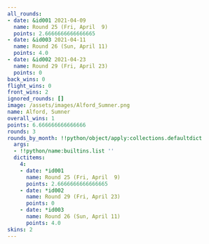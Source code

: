 ```yaml
---
all_rounds:
- date: &id001 2021-04-09
  name: Round 25 (Fri, April  9)
  points: 2.6666666666666665
- date: &id003 2021-04-11
  name: Round 26 (Sun, April 11)
  points: 4.0
- date: &id002 2021-04-23
  name: Round 29 (Fri, April 23)
  points: 0
back_wins: 0
flight_wins: 0
front_wins: 2
ignored_rounds: []
image: /assets/images/Alford_Sumner.png
name: Alford, Sumner
overall_wins: 1
points: 6.666666666666666
rounds: 3
rounds_by_month: !!python/object/apply:collections.defaultdict
  args:
  - !!python/name:builtins.list ''
  dictitems:
    4:
    - date: *id001
      name: Round 25 (Fri, April  9)
      points: 2.6666666666666665
    - date: *id002
      name: Round 29 (Fri, April 23)
      points: 0
    - date: *id003
      name: Round 26 (Sun, April 11)
      points: 4.0
skins: 2
---
```

